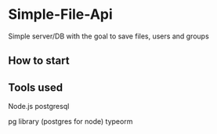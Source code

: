 # Simple-File-Api

Simple server/DB with the goal to save files, users and groups

## How to start


## Tools used

Node.js
postgresql

pg library (postgres for node)
typeorm